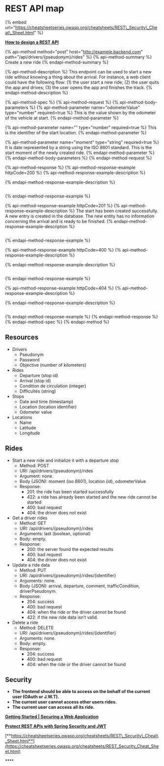 # REST API map

{% embed url="https://cheatsheetseries.owasp.org/cheatsheets/REST\_Security\_Cheat\_Sheet.html" %}

[**How to design a REST API**](https://restfulapi.net/rest-api-design-tutorial-with-example/)

{% api-method method="post" host="http://example.backend.com" path="/api/drivers/{pseudonym}/rides" %}
{% api-method-summary %}
Create a new ride
{% endapi-method-summary %}

{% api-method-description %}
This endpoint can be used to start a new ride without knowing a thing about the arrival. For instance, a web client could have the following flow: \(1\) the user start a new ride; \(2\) the user quits the app and drives; \(3\) the user opens the app and finishes the track.
{% endapi-method-description %}

{% api-method-spec %}
{% api-method-request %}
{% api-method-body-parameters %}
{% api-method-parameter name="odometerValue" type="number" required=true %}
This is the value shown by the odometer of the vehicle at start. 
{% endapi-method-parameter %}

{% api-method-parameter name="" type="number" required=true %}
This is the identifier of the start location.
{% endapi-method-parameter %}

{% api-method-parameter name="moment" type="string" required=true %}
It is date represented by a string using the ISO 8601 standard. This is the start moment of the newly created ride. 
{% endapi-method-parameter %}
{% endapi-method-body-parameters %}
{% endapi-method-request %}

{% api-method-response %}
{% api-method-response-example httpCode=200 %}
{% api-method-response-example-description %}

{% endapi-method-response-example-description %}

```

```
{% endapi-method-response-example %}

{% api-method-response-example httpCode=201 %}
{% api-method-response-example-description %}
The start has been created successfully. A new entry is created in the database. The new entity has no information concerning the arrival and is ready to be finished.
{% endapi-method-response-example-description %}

```java

```
{% endapi-method-response-example %}

{% api-method-response-example httpCode=400 %}
{% api-method-response-example-description %}

{% endapi-method-response-example-description %}

```

```
{% endapi-method-response-example %}

{% api-method-response-example httpCode=404 %}
{% api-method-response-example-description %}

{% endapi-method-response-example-description %}

```

```
{% endapi-method-response-example %}
{% endapi-method-response %}
{% endapi-method-spec %}
{% endapi-method %}

## **Resources**

* Drivers
  * Pseudonym
  * Password
  * Objective \(number of kilometers\)
* Rides
  * Departure \(stop id\)
  * Arrival \(stop id\)
  * Condition de circulation \(integer\)
  * Difficultés \(string\)
* Stops
  * Date and time \(timestamp\)
  * Location \(location identifier\)
  * Odometer value
* Locations
  * Name
  * Latitude
  * Longitude

## **Rides**

* Start a new ride and initialize it with a departure stop
  * Method: POST
  * URI: /api/drivers/{pseudonym}/rides
  * Argument: none.
  * Body \(JSON\): moment \(iso 8601\), location \(id\), odometerValue
  * Response:
    * 201: the ride has been started successfully
    * 422: a ride has already been started and the new ride cannot be started
    * 400: bad request
    * 404: the driver does not exist
* Get a driver rides
  * Method: GET
  * URI: /api/drivers/{pseudonym}/rides
  * Arguments: last \(boolean, optional\)
  * Body: empty.
  * Response:
    * 200: the server found the expected results
    * 400: bad request
    * 404: the driver does not exist
* Update a ride data
  * Method: PUT
  * URI: /api/drivers/{pseudonym}/rides/{identifier}
  * Arguments: none.
  * Body \(JSON\): arrival, departure, comment, trafficCondition, driverPseudonym.
  * Response:
    * 204: success
    * 400: bad request
    * 404: when the ride or the driver cannot be found
    * 422: if the new ride data isn’t valid.
* Delete a ride
  * Method: DELETE
  * URI: /api/drivers/{pseudonym}/rides/{identifier}
  * Arguments: none.
  * Body: empty.
  * Response:
    * 204: success
    * 400: bad request
    * 404: when the ride or the driver cannot be found

## **Security**

* **The frontend should be able to access on the behalf of the current user \(OAuth or J.W.T\).** 
* **The current user cannot access other users rides.**
* **The current user can access all its ride.**

[**Getting Started \| Securing a Web Application**](https://spring.io/guides/gs/securing-web/)

[**Protect REST APIs with Spring Security and JWT**](https://medium.com/@hantsy/protect-rest-apis-with-spring-security-and-jwt-5fbc90305cc5)

[**https://cheatsheetseries.owasp.org/cheatsheets/REST\_Security\_Cheat\_Sheet.html**](https://cheatsheetseries.owasp.org/cheatsheets/REST_Security_Cheat_Sheet.html)  


\*\*\*\*

